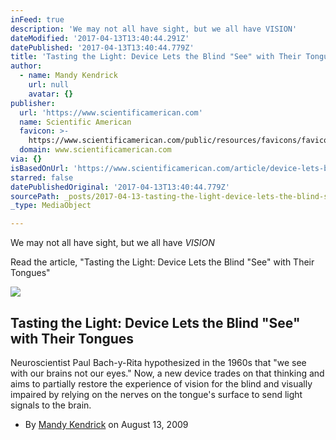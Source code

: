 ```yaml
---
inFeed: true
description: 'We may not all have sight, but we all have VISION'
dateModified: '2017-04-13T13:40:44.291Z'
datePublished: '2017-04-13T13:40:44.779Z'
title: 'Tasting the Light: Device Lets the Blind "See" with Their Tongues'
author:
  - name: Mandy Kendrick
    url: null
    avatar: {}
publisher:
  url: 'https://www.scientificamerican.com'
  name: Scientific American
  favicon: >-
    https://www.scientificamerican.com/public/resources/favicons/favicon-2bdc20b6b8b461ae319099c48d4f62d0.ico
  domain: www.scientificamerican.com
via: {}
isBasedOnUrl: 'https://www.scientificamerican.com/article/device-lets-blind-see-with-tongues/'
starred: false
datePublishedOriginal: '2017-04-13T13:40:44.779Z'
sourcePath: _posts/2017-04-13-tasting-the-light-device-lets-the-blind-see-with-their-to.md
_type: MediaObject

---
```

We may not all have sight, but we all have _VISION_

Read the article, "Tasting the Light: Device Lets the Blind "See" with Their Tongues"

<article style=""><img src="https://www.scientificamerican.com/sciam/cache/file/87E1F05E-92F0-447E-8CC55C408227C045_agenda.jpg?w=600&amp;h=335" /><h1>Tasting the Light: Device Lets the Blind "See" with Their Tongues</h1><p>Neuroscientist Paul Bach-y-Rita hypothesized in the 1960s that "we see with our brains not our eyes." Now, a new device trades on that thinking and aims to partially restore the experience of vision for the blind and visually impaired by relying on the nerves on the tongue's surface to send light signals to the brain.</p></article>

* By [Mandy Kendrick][0] on August 13, 2009

[0]: https://www.scientificamerican.com/author/mandy-kendrick/